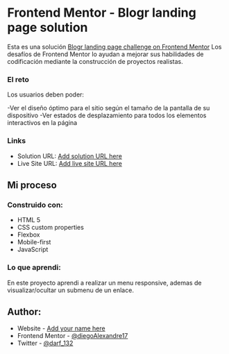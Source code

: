 # Frontend Mentor - Blogr landing page solution

Esta es una solución [Blogr landing page challenge on Frontend Mentor](https://www.frontendmentor.io/challenges/blogr-landing-page-EX2RLAApP) Los desafíos de Frontend Mentor lo ayudan a mejorar sus habilidades de codificación mediante la construcción de proyectos realistas.

### El reto

Los usuarios deben poder:

-Ver el diseño óptimo para el sitio según el tamaño de la pantalla de su dispositivo
-Ver estados de desplazamiento para todos los elementos interactivos en la página

### Links

- Solution URL: [Add solution URL here](https://your-solution-url.com)
- Live Site URL: [Add live site URL here](https://your-live-site-url.com)

## Mi proceso

### Construido con:

- HTML 5
- CSS custom properties
- Flexbox
- Mobile-first
- JavaScript

### Lo que aprendi:

En este proyecto aprendi a realizar un menu responsive, ademas de visualizar/ocultar un submenu de un enlace.

## Author:

- Website - [Add your name here](https://www.your-site.com)
- Frontend Mentor - [@diegoAlexandre17](https://www.frontendmentor.io/profile/diegoAlexandre17)
- Twitter - [@darf_132](https://www.twitter.com/darf_132)
